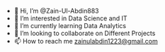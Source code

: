 - 👋 Hi, I’m @Zain-Ul-Abdin883
- 👀 I’m interested in Data Science and IT
- 🌱 I’m currently learning Data Analytics
- 💞️ I’m looking to collaborate on Different Projects
- 📫 How to reach me zainulabdin1223@gmail.com

<!---
Zain-Ul-Abdin883/Zain-Ul-Abdin883 is a ✨ special ✨ repository because its `README.md` (this file) appears on your GitHub profile.
You can click the Preview link to take a look at your changes.
--->
